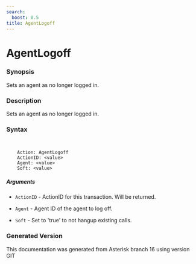 ```yaml
---
search:
  boost: 0.5
title: AgentLogoff
---
```


# AgentLogoff

### Synopsis

Sets an agent as no longer logged in.

### Description

Sets an agent as no longer logged in.<br>


### Syntax


```


    Action: AgentLogoff
    ActionID: <value>
    Agent: <value>
    Soft: <value>

```
##### Arguments


* `ActionID` - ActionID for this transaction. Will be returned.<br>

* `Agent` - Agent ID of the agent to log off.<br>

* `Soft` - Set to 'true' to not hangup existing calls.<br>


### Generated Version

This documentation was generated from Asterisk branch 16 using version GIT 